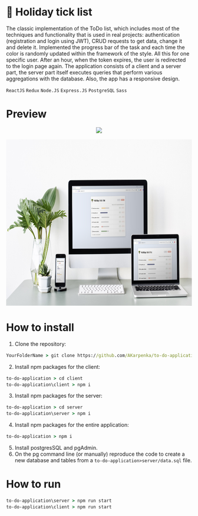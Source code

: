 # 🌴 Holiday tick list
The classic implementation of the ToDo list, which includes most of the techniques and functionality that is used in real projects: authentication (registration and login using JWT), CRUD requests to get data, change it and delete it. Implemented the progress bar of the task and each time the color is randomly updated within the framework of the style. All this for one specific user. After an hour, when the token expires, the user is redirected to the login page again. The application consists of a client and a server part, the server part itself executes queries that perform various aggregations with the database. Also, the app has a responsive design.

`ReactJS`  `Redux`  `Node.JS`  `Express.JS`  `PostgreSQL`  `Sass`

# Preview 
<p align="center">
  <img src="client/public/ToDoApp.gif" height="450"/>
</p>
<p align="center">
  <img src="client/public/respDesign.jpg" height="450"/> 
</p>

# How to install 
1. Clone the repository:
```cmd
YourFolderName > git clone https://github.com/AKarpenka/to-do-application.git
```

2. Install npm packages for the client:
```cmd
to-do-application > cd client
to-do-application\client > npm i
```

3. Install npm packages for the server:
```cmd
to-do-application > cd server
to-do-application\server > npm i
```

4. Install npm packages for the entire application:
```cmd
to-do-application > npm i
```

5. Install postgresSQL and pgAdmin.
6. On the pg command line (or manually) reproduce the code to create a new database and tables from a `to-do-application>server/data.sql` file.


# How to run 
```cmd
to-do-application\server > npm run start
to-do-application\client > npm run start
```
